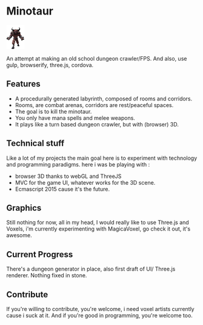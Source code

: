 # Minotaur

![Minotaur logo](https://github.com/jerzual/minotaur/raw/master/src/images/minotaur.gif "Logo Title Text 1")

An attempt at making an old school dungeon crawler/FPS. And also, use gulp, browserify, three.js, cordova.

## Features

 * A procedurally generated labyrinth, composed of rooms and corridors.
 * Rooms, are combat arenas, corridors are rest/peaceful spaces.
 * The goal is to kill the minotaur.
 * You only have mana spells and melee weapons.
 * It plays like a turn based dungeon crawler, but with (browser) 3D.

## Technical stuff

Like a lot of my projects the main goal here is to experiment with technology and programming paradigms.
here i was be playing with :

* browser 3D thanks to webGL and ThreeJS
* MVC for the game UI, whatever works for the 3D scene.
* Ecmascript 2015 cause it's the future.

## Graphics

Still nothing for now, all in my head, I would really like to use Three.js and Voxels, i'm currently experimenting with MagicaVoxel, go check it out, it's awesome.

## Current Progress

There's a dungeon generator in place, also first draft of UI/ Three.js renderer. Nothing fixed in stone.

## Contribute

If you're willing to contribute, you're welcome, i need voxel artists currently cause i suck at it. And if you're good in programming, you're welcome too.